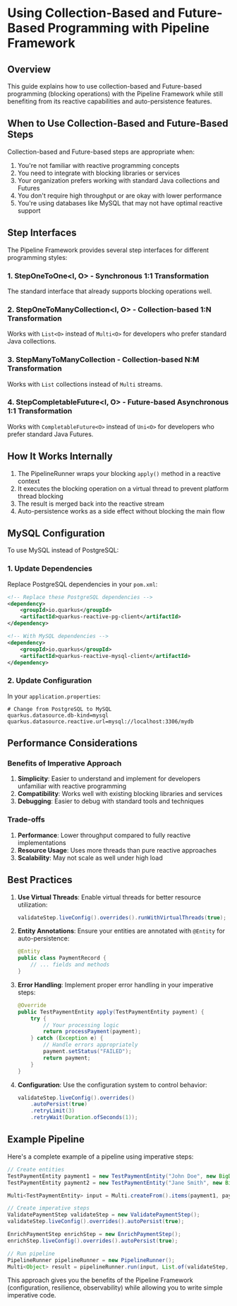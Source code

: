 # Using Collection-Based and Future-Based Programming with Pipeline Framework

## Overview

This guide explains how to use collection-based and Future-based programming (blocking operations) with the Pipeline Framework while still benefiting from its reactive capabilities and auto-persistence features.

## When to Use Collection-Based and Future-Based Steps

Collection-based and Future-based steps are appropriate when:

1. You're not familiar with reactive programming concepts
2. You need to integrate with blocking libraries or services
3. Your organization prefers working with standard Java collections and Futures
4. You don't require high throughput or are okay with lower performance
5. You're using databases like MySQL that may not have optimal reactive support

## Step Interfaces

The Pipeline Framework provides several step interfaces for different programming styles:

### 1. StepOneToOne<I, O> - Synchronous 1:1 Transformation
The standard interface that already supports blocking operations well.

### 2. StepOneToManyCollection<I, O> - Collection-based 1:N Transformation
Works with `List<O>` instead of `Multi<O>` for developers who prefer standard Java collections.

### 3. StepManyToManyCollection - Collection-based N:M Transformation
Works with `List` collections instead of `Multi` streams.

### 4. StepCompletableFuture<I, O> - Future-based Asynchronous 1:1 Transformation
Works with `CompletableFuture<O>` instead of `Uni<O>` for developers who prefer standard Java Futures.

## How It Works Internally

1. The PipelineRunner wraps your blocking `apply()` method in a reactive context
2. It executes the blocking operation on a virtual thread to prevent platform thread blocking
3. The result is merged back into the reactive stream
4. Auto-persistence works as a side effect without blocking the main flow

## MySQL Configuration

To use MySQL instead of PostgreSQL:

### 1. Update Dependencies

Replace PostgreSQL dependencies in your `pom.xml`:

```xml
<!-- Replace these PostgreSQL dependencies -->
<dependency>
    <groupId>io.quarkus</groupId>
    <artifactId>quarkus-reactive-pg-client</artifactId>
</dependency>

<!-- With MySQL dependencies -->
<dependency>
    <groupId>io.quarkus</groupId>
    <artifactId>quarkus-reactive-mysql-client</artifactId>
</dependency>
```

### 2. Update Configuration

In your `application.properties`:

```properties
# Change from PostgreSQL to MySQL
quarkus.datasource.db-kind=mysql
quarkus.datasource.reactive.url=mysql://localhost:3306/mydb
```

## Performance Considerations

### Benefits of Imperative Approach

1. **Simplicity**: Easier to understand and implement for developers unfamiliar with reactive programming
2. **Compatibility**: Works well with existing blocking libraries and services
3. **Debugging**: Easier to debug with standard tools and techniques

### Trade-offs

1. **Performance**: Lower throughput compared to fully reactive implementations
2. **Resource Usage**: Uses more threads than pure reactive approaches
3. **Scalability**: May not scale as well under high load

## Best Practices

1. **Use Virtual Threads**: Enable virtual threads for better resource utilization:
   ```java
   validateStep.liveConfig().overrides().runWithVirtualThreads(true);
   ```

2. **Entity Annotations**: Ensure your entities are annotated with `@Entity` for auto-persistence:
   ```java
   @Entity
   public class PaymentRecord {
       // ... fields and methods
   }
   ```

3. **Error Handling**: Implement proper error handling in your imperative steps:
   ```java
   @Override
   public TestPaymentEntity apply(TestPaymentEntity payment) {
       try {
           // Your processing logic
           return processPayment(payment);
       } catch (Exception e) {
           // Handle errors appropriately
           payment.setStatus("FAILED");
           return payment;
       }
   }
   ```

4. **Configuration**: Use the configuration system to control behavior:
   ```java
   validateStep.liveConfig().overrides()
       .autoPersist(true)
       .retryLimit(3)
       .retryWait(Duration.ofSeconds(1));
   ```

## Example Pipeline

Here's a complete example of a pipeline using imperative steps:

```java
// Create entities
TestPaymentEntity payment1 = new TestPaymentEntity("John Doe", new BigDecimal("100.00"));
TestPaymentEntity payment2 = new TestPaymentEntity("Jane Smith", new BigDecimal("250.50"));

Multi<TestPaymentEntity> input = Multi.createFrom().items(payment1, payment2);

// Create imperative steps
ValidatePaymentStep validateStep = new ValidatePaymentStep();
validateStep.liveConfig().overrides().autoPersist(true);

EnrichPaymentStep enrichStep = new EnrichPaymentStep();
enrichStep.liveConfig().overrides().autoPersist(true);

// Run pipeline
PipelineRunner pipelineRunner = new PipelineRunner();
Multi<Object> result = pipelineRunner.run(input, List.of(validateStep, enrichStep));
```

This approach gives you the benefits of the Pipeline Framework (configuration, resilience, observability) while allowing you to write simple imperative code.